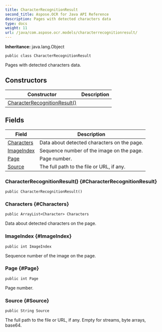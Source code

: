 ```yaml
---
title: CharacterRecognitionResult
second_title: Aspose.OCR for Java API Reference
description: Pages with detected characters data
type: docs
weight: 11
url: /java/com.aspose.ocr.models/characterrecognitionresult/
---
```


**Inheritance:**
java.lang.Object
```
public class CharacterRecognitionResult
```

Pages with detected characters data.
## Constructors

| Constructor | Description |
| --- | --- |
| [CharacterRecognitionResult()](#CharacterRecognitionResult) |  |
## Fields

| Field | Description |
| --- | --- |
| [Characters](#Characters) | Data about detected characters on the page. |
| [ImageIndex](#ImageIndex) | Sequence number of the image on the page. |
| [Page](#Page) | Page number. |
| [Source](#Source) | The full path to the file or URL, if any. |

### CharacterRecognitionResult() {#CharacterRecognitionResult}
```
public CharacterRecognitionResult()
```


### Characters {#Characters}
```
public ArrayList<Character> Characters
```


Data about detected characters on the page.

### ImageIndex {#ImageIndex}
```
public int ImageIndex
```


Sequence number of the image on the page.

### Page {#Page}
```
public int Page
```


Page number.

### Source {#Source}
```
public String Source
```


The full path to the file or URL, if any. Empty for streams, byte arrays, base64.

